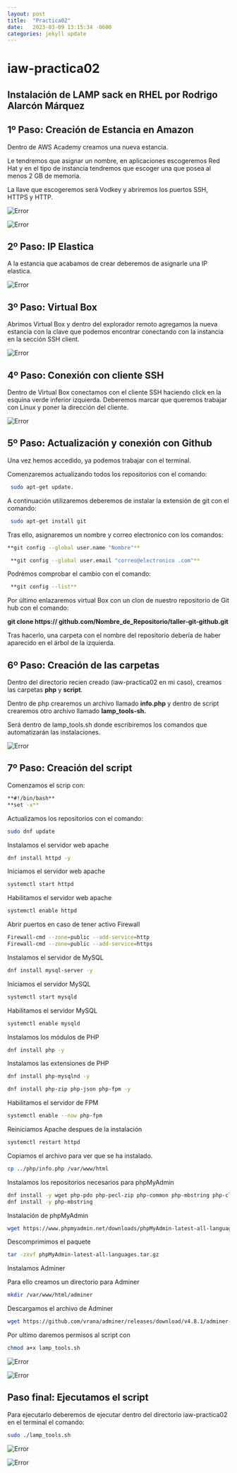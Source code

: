```yaml
---
layout: post
title:  "Practica02"
date:   2023-03-09 13:15:34 -0600
categories: jekyll update
---
```

# iaw-practica02
## Instalación de LAMP sack en RHEL por Rodrigo Alarcón Márquez


## 1º Paso: Creación de Estancia en Amazon

Dentro de AWS Academy creamos una nueva estancia.

Le tendremos que asignar un nombre, en aplicaciones escogeremos Red Hat y en el tipo de instancia tendremos que escoger una que posea al menos 2 GB de memoria.  

La llave que escogeremos será Vodkey y abriremos los puertos SSH, HTTPS y HTTP.



![Error](images/practica3/Captura1RH.png)

![Error](images/practica3/Captura2RH.png)
## 2º Paso: IP Elastica

A la estancia que acabamos de crear deberemos de asignarle una IP elastica.

![Error](images/practica3/Captura3RH.png)

## 3º Paso: Virtual Box

Abrimos Virtual Box y dentro del explorador remoto agregamos la nueva estancia con la clave que podemos encontrar conectando con la instancia en la sección SSH client.

![Error](images/practica3/Captura4RH.png)

## 4º Paso: Conexión con cliente SSH

Dentro de Virtual Box conectamos con el cliente SSH haciendo click en la esquina verde inferior izquierda. Deberemos marcar que queremos trabajar con Linux y poner la dirección del cliente.

![Error](images/practica3/Captura5RH.png)


## 5º Paso: Actualización y conexión con Github

Una vez hemos accedido, ya podemos trabajar con el terminal.

Comenzaremos actualizando todos los repositorios con el comando:
```bash
 sudo apt-get update.
```

A continuación utilizaremos deberemos de instalar la extensión de git con el comando:  
```bash
 sudo apt-get install git
 ```

Tras ello, asignaremos un nombre y correo electronico con los comandos:  
```bash
**git config --global user.name "Nombre"**

 **git config --global user.email "correo@electronico .com"**
```
Podrémos comprobar el cambio con el comando: 
```bash
 **git config --list**
```
Por último enlazaremos virtual Box con un clon de nuestro repositorio de Git hub con el comando:  

**git clone https:// github.com/Nombre_de_Repositorio/taller-git-github.git**

Tras hacerlo, una carpeta con el nombre del repositorio debería de haber aparecido en el árbol de la izquierda.


## 6º Paso: Creación de las carpetas

Dentro del directorio recien creado (iaw-practica02 en mi caso), creamos las carpetas **php** y **script**.  

Dentro de php crearemos un archivo llamado **info.php** y dentro de script crearemos otro archivo llamado **lamp_tools-sh.**

Será dentro de lamp_tools.sh donde escribiremos los comandos que automatizarán las instalaciones.


![Error](images/practica3/Captura6RH.png)

## 7º Paso: Creación del script

Comenzamos el scrip con:
```bash
**#!/bin/bash**  
**set -x**
```

Actualizamos los repositorios con el comando: 
```bash 
sudo dnf update
```

Instalamos el servidor web apache
```bash
dnf install httpd -y
```
Iniciamos el servidor web apache
```bash
systemctl start httpd
```
Habilitamos el servidor web apache
```bash
systemctl enable httpd
```
Abrir puertos en caso de tener activo Firewall
```bash
Firewall-cmd --zone=public --add-service=http
Firewall-cmd --zone=public --add-service=https
```

Instalamos el servidor de MySQL
```bash
dnf install mysql-server -y
```

Iniciamos el servidor MySQL
```bash
systemctl start mysqld
```
Habilitamos el servidor MySQL
```bash
systemctl enable mysqld
```
Instalamos los módulos de PHP
```bash
dnf install php -y
```
Instalamos las extensiones de PHP
```bash
dnf install php-mysqlnd -y

dnf install php-zip php-json php-fpm -y
```
Habilitamos el servidor de FPM
```bash
systemctl enable --now php-fpm
```
Reiniciamos Apache despues de la instalación
```bash
systemctl restart httpd
```
Copiamos el archivo para ver que se ha instalado.
```bash
cp ../php/info.php /var/www/html
```
Instalamos los repositorios necesarios para phpMyAdmin
```bash
dnf install -y wget php-pdo php-pecl-zip php-common php-mbstring php-cli php-xml tar
dnf install -y php-mbstring 
```
Instalación de phpMyAdmin
```bash
wget https://www.phpmyadmin.net/downloads/phpMyAdmin-latest-all-languages.tar.
```
Descomprimimos el paquete
```bash
tar -zxvf phpMyAdmin-latest-all-languages.tar.gz
```
Instalamos Adminer  

Para ello creamos un directorio para Adminer
```bash
mkdir /var/www/html/adminer
```
Descargamos el archivo de Adminer
```bash
wget https://github.com/vrana/adminer/releases/download/v4.8.1/adminer-4.8.1-mysql.php
```

Por ultimo daremos permisos al script con 
```bash
chmod a+x lamp_tools.sh
```

![Error](images/practica3/Captura7RH.png)

![Error](images/practica3/Captura8RH.png)

## Paso final: Ejecutamos el script

Para ejecutarlo deberemos de  ejecutar dentro del directorio iaw-practica02 en el terminal el comando: 
```bash
sudo ./lamp_tools.sh
```

  
![Error](images/practica3/Captura9RH.png)

![Error](images/practica3/Captura10RH.png)
